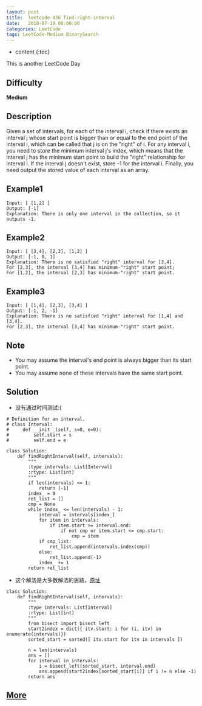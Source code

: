 ```yaml
---
layout: post
title:  leetcode-436 find-right-interval
date:   2018-07-19 00:00:00
categories: LeetCode
tags: LeetCode-Medium BinarySearch
---
```


* content
{:toc}

This is another LeetCode Day

## Difficulty

**Medium**

## Description

Given a set of intervals, for each of the interval i, check if there exists 
an interval j whose start point is bigger than or equal to the end point of 
the interval i, which can be called that j is on the "right" of i.
For any interval i, you need to store the minimum interval j's index, which 
means that the interval j has the minimum start point to build the "right" 
relationship for interval i. If the interval j doesn't exist, store -1 for 
the interval i. Finally, you need output the stored value of each interval 
as an array.

## Example1

```
Input: [ [1,2] ]
Output: [-1]
Explanation: There is only one interval in the collection, so it outputs -1.
```

## Example2

```
Input: [ [3,4], [2,3], [1,2] ]
Output: [-1, 0, 1]
Explanation: There is no satisfied "right" interval for [3,4].
For [2,3], the interval [3,4] has minimum-"right" start point;
For [1,2], the interval [2,3] has minimum-"right" start point.
```

## Example3

```
Input: [ [1,4], [2,3], [3,4] ]
Output: [-1, 2, -1]
Explanation: There is no satisfied "right" interval for [1,4] and [3,4].
For [2,3], the interval [3,4] has minimum-"right" start point.
```

## Note

- You may assume the interval's end point is always bigger than its start point.
- You may assume none of these intervals have the same start point.

## Solution

- 没有通过时间测试:(

```
# Definition for an interval.
# class Interval:
#     def __init__(self, s=0, e=0):
#         self.start = s
#         self.end = e

class Solution:
    def findRightInterval(self, intervals):
        """
        :type intervals: List[Interval]
        :rtype: List[int]
        """
        if len(intervals) <= 1:
            return [-1]
        index_ = 0
        ret_list = []
        cmp = None
        while index_ <= len(intervals) - 1:
            interval = intervals[index_]
            for item in intervals:
                if item.start >= interval.end:
                    if not cmp or item.start <= cmp.start:
                        cmp = item
            if cmp_list:
                ret_list.append(intervals.index(cmp))
            else:
                ret_list.append(-1)
            index_ += 1
        return ret_list
```

- 这个解法是大多数解法的思路，[原址](https://leetcode.com/problems/find-right-interval/discuss/148304/8-line-python-solution-with-bisect)

```
class Solution:
    def findRightInterval(self, intervals):
        """
        :type intervals: List[Interval]
        :rtype: List[int]
        """
        from bisect import bisect_left
        start2index = dict({ itv.start: i for (i, itv) in enumerate(intervals)})
        sorted_start = sorted([ itv.start for itv in intervals ])
        
        n = len(intervals)
        ans = []  
        for interval in intervals:
            i = bisect_left(sorted_start, interval.end)
            ans.append(start2index[sorted_start[i]] if i != n else -1)
        return ans
```

## [More](https://leetcode.com/problems/find-right-interval/description/)
